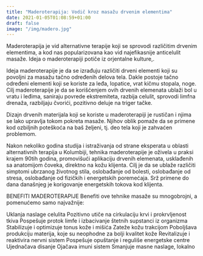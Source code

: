 ```yaml
---
title: "Maderoterapija: Vodič kroz masažu drvenim elementima"
date: 2021-01-05T01:08:59+01:00
draft: false
image: "/img/madero.jpg"
---
```


Maderoterapija je vid alternativne terapije koji se sprovodi različitim drvenim elementima, a kod nas popularizovana kao vid najefikasnije anticelulit masaže. Ideja o maderoterapiji potiče iz orjentalne kulture,.

Ideja maderoterapije je da se izrađuju različiti drveni elementi koji su povoljni za masažu tačno određenih delova tela. Dakle postoje tačno određeni elementi koji se koriste za leđa, lopatice, vrat kičmu stopala, noge. Cilj maderoterapije je da se korišćenjem ovih drvenih elemenata ublaži bol u vratu i leđima, saniraju povrede ekstremiteta, razbija celulit, sprovodi limfna drenaža, razbiljaju čvorići, pozitivno deluje na triger tačke.

Dizajn drvenih materijala koji se koriste u maderoterapiji je rustičan i njima se lako upravlja tokom pokreta masaže. Njihov oblik pomaže da se primene kod ozbiljnih poteškoća na baš željeni, tj. deo tela koji je zahvaćen problemom.

Nakon nekoliko godina studija i istraživanja od strane eksperata u oblasti alternativnih terapija u Kolumbiji, tehnika maderoterapije je oživela u praksi krajem 90tih godina, promovišući aplikaciju drvenih elemenata, usklađenih sa anatomijom čoveka, direktno na kožu klijenta. Cilj je da se ublaže različiti simptomi  ubrzanog životnog stila, oslobađanje od bolesti, oslobađanje od stresa, oslobađanje od fizičkih i energetskih poremećaja. Srž primene do dana današnjeg je korigovanje energetskih tokova kod klijenta.

BENEFITI MADEROTERAPIJE
 Benefiti ove tehnike masaže su mnogobrojni, a pomenućemo samo najvažnije:

Uklanja naslage celulita
Pozitivno utiče na cirkulaciju krvi i prokrvljenost tkiva
Pospešuje protok limfe i izbacivanje štetnih supstanci iz organizma
Stabilizuje i optimizuje tonus kože i mišića
Zateže kožu trakcijom
Poboljšava produkciju materija, koje su neophodne za bolji kvalitet kože
Revitalizuje i reaktivira nervni sistem
Pospešuje opuštanje i reguliše energetske centre
Ujednačava disanje
Ojačava imuni sistem
Smanjuje masne naslage, lokalno